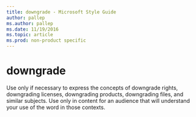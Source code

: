 ```yaml
---
title: downgrade - Microsoft Style Guide
author: pallep
ms.author: pallep
ms.date: 11/19/2016
ms.topic: article
ms.prod: non-product specific
---
```


# downgrade

Use
only if necessary to express the concepts of downgrade rights,
downgrading licenses, downgrading products, downgrading files, and
similar subjects. Use only in content for an audience that will
understand your use of the word in those contexts. 
